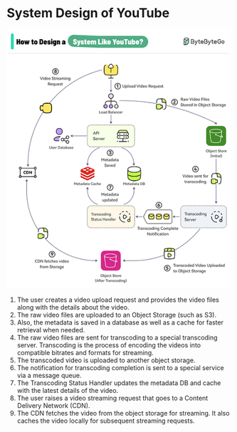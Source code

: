 # System Design of YouTube

![System Design of YouTube](../../media/Pasted%20image%2020240921221234.png)

1. The user creates a video upload request and provides the video files along with the details about the video.
2. The raw video files are uploaded to an Object Storage (such as S3).
3. Also, the metadata is saved in a database as well as a cache for faster retrieval when needed.
4. The raw video files are sent for transcoding to a special transcoding server. Transcoding is the process of encoding the videos into compatible bitrates and formats for streaming.
5. The transcoded video is uploaded to another object storage.
6. The notification for transcoding completion is sent to a special service via a message queue.
7. The Transcoding Status Handler updates the metadata DB and cache with the latest details of the video.
8. The user raises a video streaming request that goes to a Content Delivery Network (CDN).
9. The CDN fetches the video from the object storage for streaming. It also caches the video locally for subsequent streaming requests.
